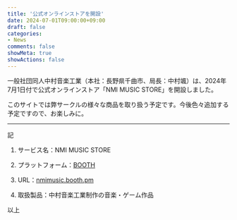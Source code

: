 ```yaml
---
title: '公式オンラインストアを開設'
date: 2024-07-01T09:00:00+09:00
draft: false
categories:
- News
comments: false
showMeta: true
showActions: false
---
```


一般社団同人中村音楽工業（本社：長野県千曲市、局長：中村颯）は、2024年7月1日付で公式オンラインストア「NMI MUSIC STORE」を開設しました。

このサイトでは弊サークルの様々な商品を取り扱う予定です。今後色々追加する予定ですので、お楽しみに。

---
記

1. サービス名：NMI MUSIC STORE

2. プラットフォーム：[BOOTH](https://booth.pm)

3. URL：[nmimusic.booth.pm](https://nmimusic.booth.pm)

4. 取扱製品：中村音楽工業制作の音楽・ゲーム作品

以上

